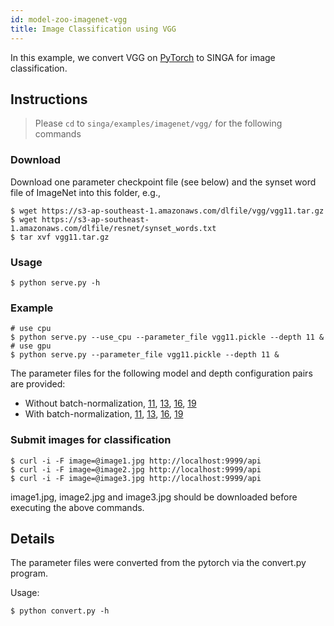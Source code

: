 ```yaml
---
id: model-zoo-imagenet-vgg
title: Image Classification using VGG
---
```


<!--- Licensed to the Apache Software Foundation (ASF) under one or more contributor license agreements.  See the NOTICE file distributed with this work for additional information regarding copyright ownership.  The ASF licenses this file to you under the Apache License, Version 2.0 (the "License"); you may not use this file except in compliance with the License.  You may obtain a copy of the License at http://www.apache.org/licenses/LICENSE-2.0 Unless required by applicable law or agreed to in writing, software distributed under the License is distributed on an "AS IS" BASIS, WITHOUT WARRANTIES OR CONDITIONS OF ANY KIND, either express or implied.  See the License for the specific language governing permissions and limitations under the License.  -->

In this example, we convert VGG on
[PyTorch](https://github.com/pytorch/vision/blob/master/torchvision/models/vgg.py)
to SINGA for image classification.

## Instructions

> Please `cd` to `singa/examples/imagenet/vgg/` for the following commands

### Download

Download one parameter checkpoint file (see below) and the synset word file of
ImageNet into this folder, e.g.,

```shell
$ wget https://s3-ap-southeast-1.amazonaws.com/dlfile/vgg/vgg11.tar.gz
$ wget https://s3-ap-southeast-1.amazonaws.com/dlfile/resnet/synset_words.txt
$ tar xvf vgg11.tar.gz
```

### Usage

```shell
$ python serve.py -h
```

### Example

```shell
# use cpu
$ python serve.py --use_cpu --parameter_file vgg11.pickle --depth 11 &
# use gpu
$ python serve.py --parameter_file vgg11.pickle --depth 11 &
```

The parameter files for the following model and depth configuration pairs are
provided:

- Without batch-normalization,
  [11](https://s3-ap-southeast-1.amazonaws.com/dlfile/vgg/vgg11.tar.gz),
  [13](https://s3-ap-southeast-1.amazonaws.com/dlfile/vgg/vgg13.tar.gz),
  [16](https://s3-ap-southeast-1.amazonaws.com/dlfile/vgg/vgg16.tar.gz),
  [19](https://s3-ap-southeast-1.amazonaws.com/dlfile/vgg/vgg19.tar.gz)
- With batch-normalization,
  [11](https://s3-ap-southeast-1.amazonaws.com/dlfile/vgg/vgg11_bn.tar.gz),
  [13](https://s3-ap-southeast-1.amazonaws.com/dlfile/vgg/vgg13_bn.tar.gz),
  [16](https://s3-ap-southeast-1.amazonaws.com/dlfile/vgg/vgg16_bn.tar.gz),
  [19](https://s3-ap-southeast-1.amazonaws.com/dlfile/vgg/vgg19_bn.tar.gz)

### Submit images for classification

```shell
$ curl -i -F image=@image1.jpg http://localhost:9999/api
$ curl -i -F image=@image2.jpg http://localhost:9999/api
$ curl -i -F image=@image3.jpg http://localhost:9999/api
```

image1.jpg, image2.jpg and image3.jpg should be downloaded before executing the
above commands.

## Details

The parameter files were converted from the pytorch via the convert.py program.

Usage:

```shell
$ python convert.py -h
```
